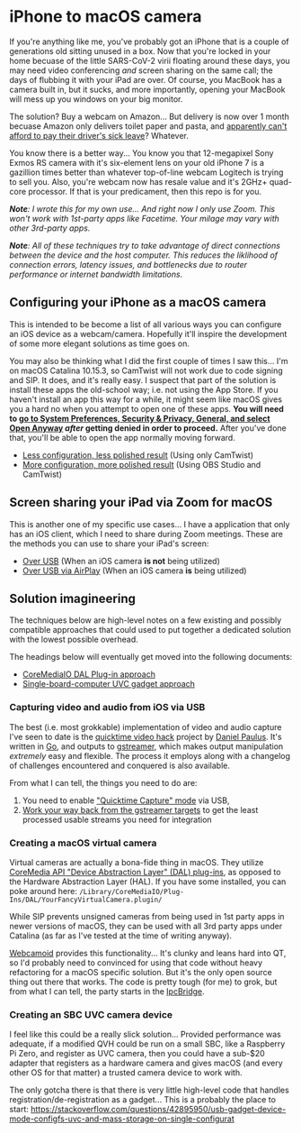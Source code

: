 # iPhone to macOS camera

If you're anything like me, you've probably got an iPhone that is a couple of generations old sitting unused in a box. Now that you're locked in your home becuase of the little SARS-CoV-2 virii floating around these days, you may need video conferencing _and_ screen sharing on the same call; the days of flubbing it with your iPad are over. Of course, you MacBook has a camera built in, but it sucks, and more importantly, opening your MacBook will mess up you windows on your big monitor.

The solution? Buy a webcam on Amazon... But delivery is now over 1 month becuase Amazon only delivers toilet paper and pasta, and [apparently can't afford to pay their driver's sick leave](https://www.snopes.com/fact-check/amazon-donations-sick-leave/)? Whatever.

You know there is a better way... You know you that 12-megapixel Sony Exmos RS camera with it's six-element lens on your old iPhone 7 is a gazillion times better than whatever top-of-line webcam Logitech is trying to sell you. Also, you're webcam now has resale value and it's 2GHz+ quad-core processor. If that is your predicament, then this repo is for you.

_**Note**: I wrote this for my own use... And right now I only use Zoom. This won't work with 1st-party apps like Facetime. Your milage may vary with other 3rd-party apps._

_**Note**: All of these techniques try to take advantage of direct connections between the device and the host computer. This reduces the liklihood of connection errors, latency issues, and bottlenecks due to router performance or internet bandwidth limitations._

## Configuring your iPhone as a macOS camera

This is intended to be become a list of all various ways you can configure an iOS device as a webcam/camera. Hopefully it'll inspire the development of some more elegant solutions as time goes on.

You may also be thinking what I did the first couple of times I saw this... I'm on macOS Catalina 10.15.3, so CamTwist will not work due to code signing and SIP. It does, and it's really easy. I suspect that part of the solution is install these apps the old-school way; i.e. not using the App Store. If you haven't install an app this way for a while, it might seem like macOS gives you a hard no when you attempt to open one of these apps. **You will need to [go to System Preferences, Security & Privacy, General, and select Open Anyway](https://support.apple.com/en-ca/HT202491) _after_ getting denied in order to proceed.** After you've done that, you'll be able to open the app normally moving forward.

* [Less configuration, less polished result](camera/CAMTWIST.md) (Using only CamTwist)
* [More configuration, more polished result](camera/OBS+CAMTWIST.md) (Using OBS Studio and CamTwist)

## Screen sharing your iPad via Zoom for macOS

This is another one of my specific use cases... I have a application that only has an iOS client, which I need to share during Zoom meetings. These are the methods you can use to share your iPad's screen:

* [Over USB](https://support.zoom.us/hc/en-us/articles/201379235-iOS-Screen-Sharing-with-the-Zoom-Desktop-Client) (When an iOS camera **is not** being utilized)
* [Over USB via AirPlay](screen-sharing/USB+AIRPLAY.md) (When an iOS camera **is** being utilized)

## Solution imagineering

The techniques below are high-level notes on a few existing and possibly compatible approaches that could used to put together a dedicated solution with the lowest possible overhead.

The headings below will eventually get moved into the following documents:

* [CoreMediaIO DAL Plug-in approach](camera/QVH+WEBCAMOID.md)
* [Single-board-computer UVC gadget approach](camera/QVH+SBC-UVC.md)

### Capturing video and audio from iOS via USB

The best (i.e. most grokkable) implementation of video and audio capture I've seen to date is the [quicktime video hack](https://github.com/danielpaulus/quicktime_video_hack) project by [Daniel Paulus](https://github.com/danielpaulus). It's written in [Go](https://golang.org/), and outputs to [gstreamer](https://gstreamer.freedesktop.org/documentation/plugins_doc.html?gi-language=c), which makes output manipulation _extremely_ easy and flexible. The process it employs along with a changelog of challenges encountered and conquered is also available.

From what I can tell, the things you need to do are:

1. You need to enable ["Quicktime Capture" mode](https://github.com/danielpaulus/quicktime_video_hack/blob/master/doc/technical_documentation.md#13-hidden-configuration) via USB,
2. [Work your way back from the gstreamer targets](https://github.com/danielpaulus/quicktime_video_hack/blob/master/screencapture/gstadapter/gst_adapter_macos.go) to get the least processed usable streams you need for integration

### Creating a macOS virtual camera

Virtual cameras are actually a bona-fide thing in macOS. They utilize [CoreMedia API "Device Abstraction Layer" (DAL) plug-ins](https://developer.apple.com/library/archive/samplecode/CoreMediaIO/Introduction/Intro.html), as opposed to the Hardware Abstraction Layer (HAL). If you have some installed, you can poke around here: `/Library/CoreMediaIO/Plug-Ins/DAL/YourFancyVirtualCamera.plugin/`

While SIP prevents unsigned cameras from being used in 1st party apps in newer versions of macOS, they can be used with all 3rd party apps under Catalina (as far as I've tested at the time of writing anyway).

[Webcamoid](https://github.com/webcamoid/webcamoid/) provides this functionality... It's clunky and leans hard into QT, so I'd probably need to convinced for using that code without heavy refactoring for a macOS specific solution. But it's the only open source thing out there that works. The code is pretty tough (for me) to grok, but from what I can tell, the party starts in the [IpcBridge](https://github.com/webcamoid/webcamoid/blob/4000735bd2f5678153b44d6133d1a9307964772a/libAvKys/Plugins/VirtualCamera/src/dshow/VCamIPC/src/ipcbridge.cpp).

### Creating an SBC UVC camera device

I feel like this could be a really slick solution... Provided performance was adequate, if a modified QVH could be run on a small SBC, like a Raspberry Pi Zero, and register as UVC camera, then you could have a sub-$20 adapter that registers as a hardware camera and gives macOS (and every other OS for that matter) a trusted camera device to work with.

The only gotcha there is that there is very little high-level code that handles registration/de-registration as a gadget... This is a probably the place to start: https://stackoverflow.com/questions/42895950/usb-gadget-device-mode-configfs-uvc-and-mass-storage-on-single-configurat
